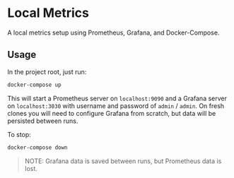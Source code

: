 # Local Metrics

A local metrics setup using Prometheus, Grafana, and Docker-Compose.

## Usage
In the project root, just run:
```bash
docker-compose up
```

This will start a Prometheus server on `localhost:9090`
and a Grafana server on `localhost:3030` with username and password of `admin` / `admin`. On fresh clones 
you will need to configure Grafana from scratch, but data
will be persisted between runs.


To stop:
```bash
docker-compose down
```
> NOTE: Grafana data is saved between runs,
> but Prometheus data is lost.

